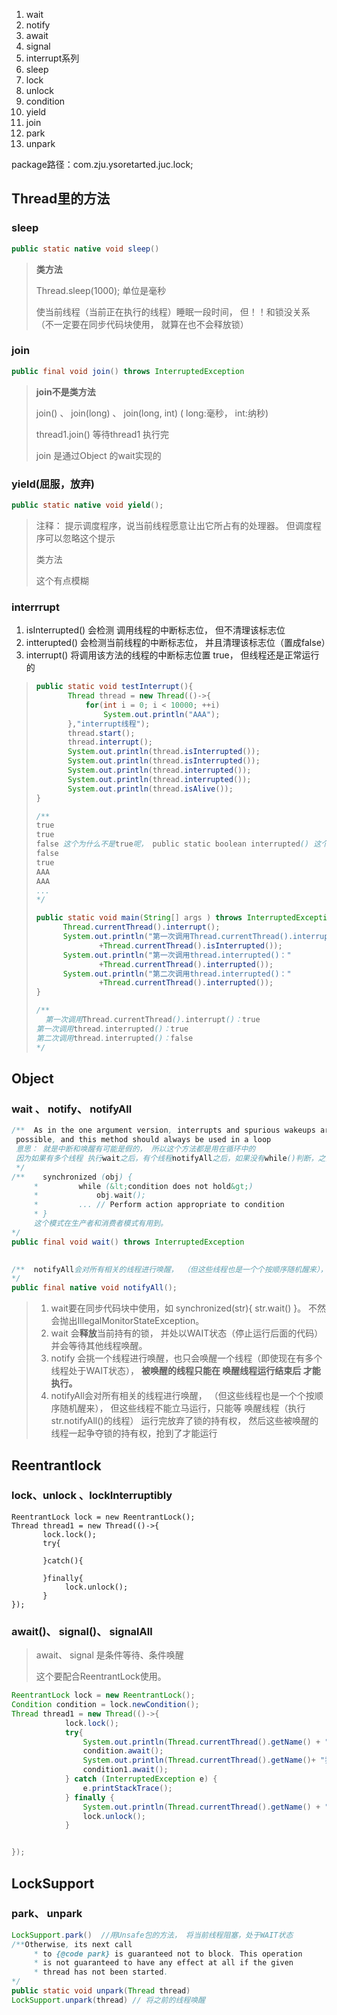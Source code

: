 1. wait
2. notify
3. await
4. signal
5. interrupt系列
6. sleep
7. lock
8. unlock
9. condition
10. yield
11. join
12. park
13. unpark



package路径：com.zju.ysoretarted.juc.lock;

## Thread里的方法

### sleep

```Java
public static native void sleep()
```

>**类方法**
>
>Thread.sleep(1000);  单位是毫秒
>
>使当前线程（当前正在执行的线程）睡眠一段时间，  但！！和锁没关系（不一定要在同步代码块使用， 就算在也不会释放锁）



### join

```Java
public final void join() throws InterruptedException
```

>**join不是类方法**
>
>join() 、  join(long)  、 join(long, int) ( long:毫秒， int:纳秒)
>
>thread1.join() 等待thread1 执行完
>
>join 是通过Object 的wait实现的

### yield(屈服，放弃)

```Java
public static native void yield();
```



>注释： 提示调度程序，说当前线程愿意让出它所占有的处理器。    但调度程序可以忽略这个提示
>
>类方法
>
>这个有点模糊

### interrrupt

1. isInterrupted() 会检测   调用线程的中断标志位， 但不清理该标志位
2. intterupted()  会检测当前线程的中断标志位， 并且清理该标志位（置成false）
3. interrupt() 将调用该方法的线程的中断标志位置 true， 但线程还是正常运行的

>```Java
>public static void testInterrupt(){
>        Thread thread = new Thread(()->{
>            for(int i = 0; i < 10000; ++i)
>                System.out.println("AAA");
>        },"interrupt线程");
>        thread.start();
>        thread.interrupt();
>        System.out.println(thread.isInterrupted());
>        System.out.println(thread.isInterrupted());
>        System.out.println(thread.interrupted());
>        System.out.println(thread.interrupted());
>        System.out.println(thread.isAlive());
>}
>
>/**
>true
>true
>false 这个为什么不是true呢， public static boolean interrupted() 这个是判断当前线程的中断状态
>false
>true
>AAA
>AAA
>...
>*/
>```
>
>
>
>```Java
>public static void main(String[] args ) throws InterruptedException {
>		Thread.currentThread().interrupt();
>		System.out.println("第一次调用Thread.currentThread().interrupt()："
>				+Thread.currentThread().isInterrupted());
>		System.out.println("第一次调用thread.interrupted()："
>				+Thread.currentThread().interrupted());
>		System.out.println("第二次调用thread.interrupted()："
>				+Thread.currentThread().interrupted());
>}
>
>/**
> 	第一次调用Thread.currentThread().interrupt()：true
>第一次调用thread.interrupted()：true
>第二次调用thread.interrupted()：false
>*/
>```
>
>



## Object

### wait 、 notify、 notifyAll

```Java
/**  As in the one argument version, interrupts and spurious wakeups are
 possible, and this method should always be used in a loop
 意思： 就是中断和唤醒有可能是假的， 所以这个方法都是用在循环中的
 因为如果有多个线程 执行wait之后，有个线程notifyAll之后，如果没有while()判断，之前的所有线程都会执行。错的错的。。
 */
/**    synchronized (obj) {
     *         while (&lt;condition does not hold&gt;)
     *             obj.wait();
     *         ... // Perform action appropriate to condition
     * }
     这个模式在生产者和消费者模式有用到。
*/
public final void wait() throws InterruptedException
  
```

```Java
/**  notifyAll会对所有相关的线程进行唤醒， （但这些线程也是一个个按顺序随机醒来）， 但这些线程不能立马运行，只能等 唤醒线程（执行str.notifyAll()的线程） 运行完放弃了锁的持有权，   然后这些被唤醒的线程一起争夺锁的持有权，抢到了才能运行
*/
public final native void notifyAll();
```




>1. wait要在同步代码块中使用，如 synchronized(str){  str.wait() }。  不然会抛出IllegalMonitorStateException。 
>2. wait 会**释放**当前持有的锁， 并处以WAIT状态（停止运行后面的代码）并会等待其他线程唤醒。
>3. notify 会挑一个线程进行唤醒，也只会唤醒一个线程（即使现在有多个线程处于WAIT状态）， **被唤醒的线程只能在 唤醒线程运行结束后 才能执行。**
>4. notifyAll会对所有相关的线程进行唤醒， （但这些线程也是一个个按顺序随机醒来）， 但这些线程不能立马运行，只能等 唤醒线程（执行str.notifyAll()的线程） 运行完放弃了锁的持有权，   然后这些被唤醒的线程一起争夺锁的持有权，抢到了才能运行



## Reentrantlock

### lock、unlock 、lockInterruptibly

```
ReentrantLock lock = new ReentrantLock();
Thread thread1 = new Thread(()->{
       lock.lock();
       try{
       
       }catch(){
       
       }finally{
       		lock.unlock();
       }
});
```

### await()、 signal()、 signalAll

>await、 signal  是条件等待、条件唤醒
>
>这个要配合ReentrantLock使用。

```Java
ReentrantLock lock = new ReentrantLock();
Condition condition = lock.newCondition();
Thread thread1 = new Thread(()->{
            lock.lock();
            try{
                System.out.println(Thread.currentThread().getName() + "我上锁了AA");
                condition.await();
                System.out.println(Thread.currentThread().getName()+ "我重新获得锁了");
                condition1.await();
            } catch (InterruptedException e) {
                e.printStackTrace();
            } finally {
                System.out.println(Thread.currentThread().getName() + "我要释放锁了");
                lock.unlock();
            }


});
```

## LockSupport

### park、 unpark

```Java
LockSupport.park()  //用Unsafe包的方法， 将当前线程阻塞，处于WAIT状态
/**Otherwise, its next call
     * to {@code park} is guaranteed not to block. This operation
     * is not guaranteed to have any effect at all if the given
     * thread has not been started.
*/
public static void unpark(Thread thread)
LockSupport.unpark(thread) // 将之前的线程唤醒
```





